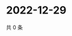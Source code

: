 # 2022-12-29

共 0 条

<!-- BEGIN WEIBO -->
<!-- 最后更新时间 Thu Dec 29 2022 07:13:22 GMT+0800 (China Standard Time) -->

<!-- END WEIBO -->

